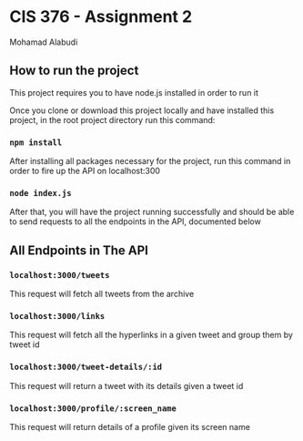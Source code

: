 # CIS 376 - Assignment 2

Mohamad Alabudi

## How to run the project

This project requires you to have node.js installed in order to run it

Once you clone or download this project locally and have installed this project, in the root project directory run this command:

### `npm install`

After installing all packages necessary for the project, run this command in order to fire up the API on localhost:300

### `node index.js`

After that, you will have the project running successfully and should be able to send requests to all the endpoints in the API, documented below

## All Endpoints in The API

### `localhost:3000/tweets`

This request will fetch all tweets from the archive

### `localhost:3000/links`

This request will fetch all the hyperlinks in a given tweet and group them by tweet id

### `localhost:3000/tweet-details/:id`

This request will return a tweet with its details given a tweet id

### `localhost:3000/profile/:screen_name`

This request will return details of a profile given its screen name
